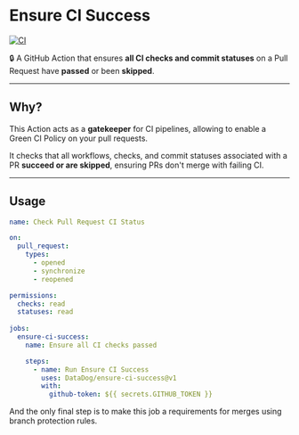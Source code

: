 # Ensure CI Success

[![CI](https://github.com/DataDog/ensure-ci-success/actions/workflows/ci.yml/badge.svg)](https://github.com/DataDog/ensure-ci-success/actions/workflows/ci.yml)

🔒 A GitHub Action that ensures **all CI checks and commit statuses** on a Pull Request have **passed** or been **skipped**.

---

## Why?

This Action acts as a **gatekeeper** for CI pipelines, allowing to enable a Green CI Policy on your pull requests.

It checks that all workflows, checks, and commit statuses associated with a PR **succeed or are skipped**, ensuring PRs don't merge with failing CI.

---

## Usage

```yml
name: Check Pull Request CI Status

on:
  pull_request:
    types:
      - opened
      - synchronize
      - reopened

permissions:
  checks: read
  statuses: read
  
jobs:
  ensure-ci-success:
    name: Ensure all CI checks passed

    steps:
      - name: Run Ensure CI Success
        uses: DataDog/ensure-ci-success@v1
        with:
          github-token: ${{ secrets.GITHUB_TOKEN }}
```

And the only final step is to make this job a requirements for merges using branch protection rules.